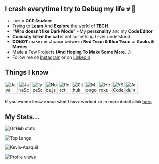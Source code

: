 ## I crash everytime I try to Debug my life 💀 🤡

* I am a **CSE Student**
* Trying to **Learn** And **Explore** the world of **TECH**
* **"Who doesn't like Dark Mode"** - My **personality** and my **Code Editor**
* **Curiosity killed the cat** is not something I ever understood
* **DONOT** make me choose between **Red Team & Blue Team** or **Books & Movies**
* Made a Few Projects **(And Hoping To Make Some More...)**
* Follow me on [Instagram](https://www.instagram.com/_eshan.singh_/) or on [LinkedIn](https://www.linkedin.com/in/-eshansingh)</br>

## Things I know

<a href="#"><img width="40px" title="Java" src="https://github.com/Kevin-Aaaquil/Kevin-Aaaquil/blob/main/.github/Java.svg"/></a>
<a href="#"><img width="40px" title="JavaScript" src="https://github.com/Kevin-Aaaquil/Kevin-Aaaquil/blob/main/.github/JavaScript.svg"/></a>
<a href="#"><img width="40px" title="TypeScript" src="https://github.com/Kevin-Aaaquil/Kevin-Aaaquil/blob/main/.github/Typescript.svg"/></a>
<a href="#"><img width="40px" title="Node.js" src="https://github.com/Kevin-Aaaquil/Kevin-Aaaquil/blob/main/.github/Node-js.svg"/></a>
<a href="#"><img width="40px" title="React" src="https://github.com/Kevin-Aaaquil/Kevin-Aaaquil/blob/main/.github/React.svg"/></a>
<a href="#"><img width="40px" title="Github" src="https://github.com/Kevin-Aaaquil/Kevin-Aaaquil/blob/main/.github/Gituhub.svg"/></a>
<a href="#"><img width="40px" title="MongoDB" src="https://github.com/Kevin-Aaaquil/Kevin-Aaaquil/blob/main/.github/MongoDB.svg"/><a>
<a href="#"><img width="40px" title="Heroku" src="https://github.com/Kevin-Aaaquil/Kevin-Aaaquil/blob/main/.github/Heroku.svg"/><a>
<a href="#"><img width="40px" title="VSCode" src="https://github.com/Kevin-Aaaquil/Kevin-Aaaquil/blob/main/.github/Visual_Studio_Code.svg"/><a>
<a href="#"><img width="40px" title="Arduino" src="https://github.com/Kevin-Aaaquil/Kevin-Aaaquil/blob/main/.github/Arduino.svg"/><a>

  If you wanna know about what I have worked on in more detail click [here](https://github.com/Kevin-Aaaquil/Kevin-Aaaquil/blob/main/Details.MD)

## My Stats...


![GitHub stats](https://github-readme-stats.vercel.app/api?username=Kevin-Aaaquil&show_icons=true&theme=radical&count_private=true)</br>


![Top Langs](https://github-readme-stats.vercel.app/api/top-langs/?username=Kevin-Aaaquil&theme=radical&count_private=true)</br>


<p><img align="center" src="https://github-readme-streak-stats.herokuapp.com/?user=Kevin-Aaaquil&theme=radical&count_private=true" alt="Kevin-Aaaquil" /></p>
  
![Profile views](https://komarev.com/ghpvc/?username=Kevin-Aaaquil&color=blueviolet)





